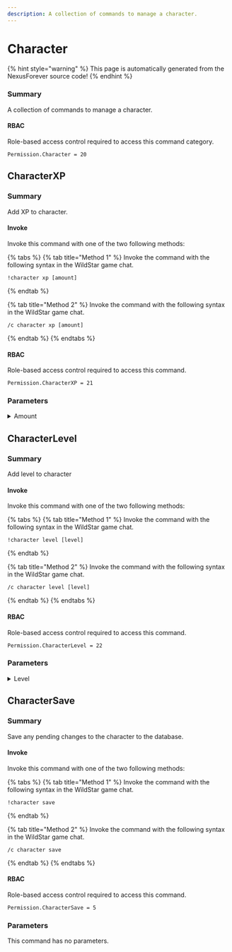 ```yaml
---
description: A collection of commands to manage a character.
---
```


# Character

{% hint style="warning" %}
This page is automatically generated from the NexusForever source code!
{% endhint %}

### Summary

A collection of commands to manage a character.

#### RBAC

Role-based access control required to access this command category.

```
Permission.Character = 20
```

## CharacterXP

### Summary

Add XP to character.

#### Invoke

Invoke this command with one of the two following methods:

{% tabs %}
{% tab title="Method 1" %}
Invoke the command with the following syntax in the WildStar game chat.

```
!character xp [amount]
```
{% endtab %}

{% tab title="Method 2" %}
Invoke the command with the following syntax in the WildStar game chat.

```
/c character xp [amount]
```
{% endtab %}
{% endtabs %}

#### RBAC

Role-based access control required to access this command.

```
Permission.CharacterXP = 21
```

### Parameters

<details>

<summary>Amount</summary>

#### Summary

Amount of XP to grant character.

#### Optional

No

</details>

## CharacterLevel

### Summary

Add level to character

#### Invoke

Invoke this command with one of the two following methods:

{% tabs %}
{% tab title="Method 1" %}
Invoke the command with the following syntax in the WildStar game chat.

```
!character level [level]
```
{% endtab %}

{% tab title="Method 2" %}
Invoke the command with the following syntax in the WildStar game chat.

```
/c character level [level]
```
{% endtab %}
{% endtabs %}

#### RBAC

Role-based access control required to access this command.

```
Permission.CharacterLevel = 22
```

### Parameters

<details>

<summary>Level</summary>

#### Summary

Level to set character.

#### Optional

No

</details>

## CharacterSave

### Summary

Save any pending changes to the character to the database.

#### Invoke

Invoke this command with one of the two following methods:

{% tabs %}
{% tab title="Method 1" %}
Invoke the command with the following syntax in the WildStar game chat.

```
!character save
```
{% endtab %}

{% tab title="Method 2" %}
Invoke the command with the following syntax in the WildStar game chat.

```
/c character save 
```
{% endtab %}
{% endtabs %}

#### RBAC

Role-based access control required to access this command.

```
Permission.CharacterSave = 5
```

### Parameters

This command has no parameters.

